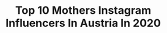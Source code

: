---
title: Top 10 Mothers Instagram Influencers In Austria In 2020
description: >-
  Find top mothers Instagram influencers in Austria in 2020. Most popular hashtags: #momlife #mamablogger #familytime #nature.
platform: Instagram
hits: 95
text_top: See the best Instagram accounts on inBeat.
text_bottom: Our platform holds 95 Instagram influencers like this in Austria for you to pitch.
profiles:
  - username: "jasminspanitz"
    fullname: >-
      MORE THAN YOGA
    bio: >-
      ☼☽ Inspiring you to start moving - your MIND and BODY. ⋒ Motherhood ⚘ Yoga Teaching+Therapy | Holistic Health & Life | Coachings Work with me ⇩
    location: "Austria"
    followers: 9967
    engagement: 712
    commentsToLikes: 0.038485
    id: ckaordh7umq390i78qm8lts3r
    verified: false
    hashtags: "#tb, #babygirl, #pregnancy, #love"
  - username: "buhnella"
    fullname: >-
      Sandra
    bio: >-
      ain’t no hood like motherhood. 🤍 Mariella http://bit.ly/buhnellaxLILLYDOO
    location: "Austria"
    followers: 8324
    engagement: 611
    commentsToLikes: 0.035689
    id: ck15rt2w19k9u0i19ic7flrbw
    verified: false
    hashtags: "#mamaleben, #diy, #mamablogger, #bellamariella"
  - username: "hildisgoodlife"
    fullname: >-
      Hilda 🇦🇹
    bio: >-
      🌱 Happily in Love With my Best Friend🌱 🌱 Mother of the Best Son Ever 🌱 🌱 Homebody 🌱 🌱 Gardenlover 🌱 WELCOME TO MY LIFE
    location: "Austria"
    followers: 8236
    engagement: 1162
    commentsToLikes: 0.077196
    id: ck8t2x0q510n80j788rijgjsv
    verified: false
    hashtags: "#landhausliving, #hygge, #countrylife, #meindekozauber"
  - username: "lenas_little_sunshine"
    fullname: >-
      🌊📷𝕃𝕖𝕟𝕒
    bio: >-
      Vienna - Austria 🇦🇹 Travel Fashion Inspo Mommy 👦 Collab ➡️ lenas_little_sunshine@gmx.at beb6
    location: "Austria"
    followers: 16796
    engagement: 273
    commentsToLikes: 0.121148
    id: ck14hs3ilbulm0i19z0lgkcr6
    verified: false
    hashtags: "#bag, #prater, #love, #waterfall"
  - username: "piepmadame"
    fullname: >-
      wiebke 🎀
    bio: >-
      meine mutterschaft mit piepmadame(5) u fritz(0) aus wien🇦🇹 wirklich kein erziehungsratgeber✌🏼 #situationselastisch #bedingungslos #teamliebe
    location: "Austria"
    followers: 41740
    engagement: 1351
    commentsToLikes: 0.030387
    id: ck8t8aux1jqky0j78inu773yv
    verified: false
    hashtags: "#vertrauen, #motherhoodsimplified, #newborn2020, #verantwortung"
  - username: "mel.cream"
    fullname: >-
      M E L ♡
    bio: >-
      | mountains 🏔️ , me & the girls 🤍 | #mountainlifestyle
    location: "Austria"
    followers: 14306
    engagement: 555
    commentsToLikes: 0.048546
    id: ckap0kfzcqp110i782miicjvm
    verified: false
    hashtags: "#berge, #tragemama, #qualitytime, #herbstliebe"
  - username: "senoritachiquita"
    fullname: >-
      Jacqui 🦋
    bio: >-
      Traveling✈️ Animals🐶 Food🐽 Cooking👩🏻‍🍳 Techno 🎶 Dancing💃🏻 Flowers🌸 Art🧑🏻‍🎨 Memes🤪 Manager: @valentinagurova For PR inquiries: infovalya@mail.ru
    location: "Austria"
    followers: 26609
    engagement: 535
    commentsToLikes: 0.046663
    id: ck5hi8pcsc8b80i11j0gymcwn
    verified: false
    hashtags: "#bnw, #model, #jewelry, #outfit"
  - username: "steffi.knr"
    fullname: >-
      Steffi
    bio: >-
      ᴄᴏʟʟᴇᴄᴛɪᴏɴ ᴏғ ᴏᴜʀ ᴀᴅᴠᴇɴᴛᴜʀᴇs ♡ ᴍᴜᴍᴍʏ | ᴅᴏɢᴍᴜᴍ | ᴀᴜsᴛʀɪᴀ | ɴᴀᴛᴜʀᴇ ʟᴏᴠᴇʀ | 📩 sᴛᴇғғɪ.ᴠɪᴇ@ɢᴍx.ᴀᴛ
    location: "Austria"
    followers: 5184
    engagement: 781
    commentsToLikes: 0.043431
    id: ckf5lrac7qo8f0j23r243rt65
    verified: false
    hashtags: "#myboys, #mumlife, #lassig, #mamaleben"
  - username: "karl_se"
    fullname: >-
      ᴋᴀʀʟ
    bio: >-
      ᵗʰᵉ ⁿᵉˣᵗ ᵉᵖⁱˢᵒᵈᵉ* 🖤
    location: "Austria"
    followers: 4969
    engagement: 2947
    commentsToLikes: 0.066877
    id: ck5hcbp5fh7kj0i112if2shsj
    verified: false
    hashtags: "#instamagazine, #minimalmood, #openmyworld, #sunset"
  - username: "violetfleur_com"
    fullname: >-
      Nadja Nemetz •  VioletFleur
    bio: >-
      FASHION | BABY | BEAUTY | LIFESTYLE 📍 Vienna | 🤰🏻#schwanger2020 ✉️ info@violetfleur.com ⬇️ NEW BLOGPOST ⬇️
    location: "Austria"
    followers: 10609
    engagement: 360
    commentsToLikes: 0.033433
    id: ckf5vrh77pnmv0j23mtcw56ov
    verified: false
    hashtags: "#cutecatcrew, #catsworld, #pregnantandperfect, #winterbaby"
---